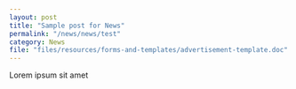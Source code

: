 ```yaml
---
layout: post
title: "Sample post for News"
permalink: "/news/news/test"
category: News
file: "files/resources/forms-and-templates/advertisement-template.doc"
---
```

Lorem ipsum sit amet
